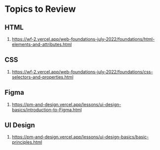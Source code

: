 # Topics to Review

## HTML

1. https://wf-2.vercel.app/web-foundations-july-2022/foundations/html-elements-and-attributes.html

## CSS

1. https://wf-2.vercel.app/web-foundations-july-2022/foundations/css-selectors-and-properties.html

## Figma

1. https://pm-and-design.vercel.app/lessons/ui-design-basics/introduction-to-Figma.html

## UI Design

1. https://pm-and-design.vercel.app/lessons/ui-design-basics/basic-principles.html